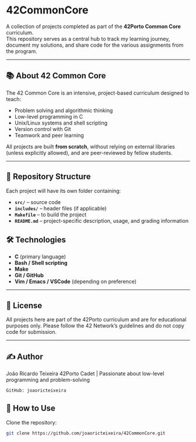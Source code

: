 # 42CommonCore

A collection of projects completed as part of the **42Porto Common Core** curriculum.  
This repository serves as a central hub to track my learning journey, document my solutions, and share code for the various assignments from the program.

---

## 📚 About 42 Common Core

The 42 Common Core is an intensive, project-based curriculum designed to teach:
- Problem solving and algorithmic thinking
- Low-level programming in C
- Unix/Linux systems and shell scripting
- Version control with Git
- Teamwork and peer learning

All projects are built **from scratch**, without relying on external libraries (unless explicitly allowed), and are peer-reviewed by fellow students.

---

## 📂 Repository Structure

Each project will have its own folder containing:
- **`src/`** – source code
- **`includes/`** – header files (if applicable)
- **`Makefile`** – to build the project
- **`README.md`** – project-specific description, usage, and grading information

## 🛠️ Technologies

- **C** (primary language)
- **Bash / Shell scripting**
- **Make**
- **Git / GitHub**
- **Vim / Emacs / VSCode** (depending on preference)

---

## 📜 License

All projects here are part of the 42Porto curriculum and are for educational purposes only.
Please follow the 42 Network’s guidelines and do not copy code for submission.

---

## ✍️ Author

João Ricardo Teixeira
42Porto Cadet | Passionate about low-level programming and problem-solving

    GitHub: joaoricteixeira

## 📖 How to Use

Clone the repository:
```bash
git clone https://github.com/joaoricteixeira/42CommonCore.git
